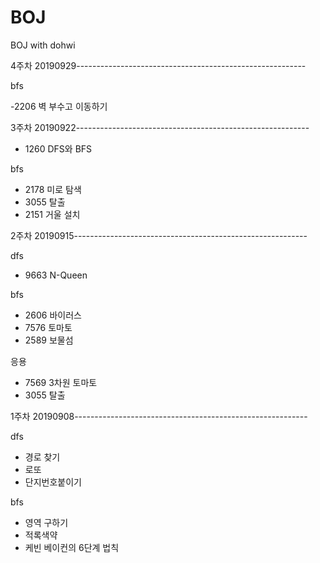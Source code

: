 # BOJ
BOJ with dohwi

4주차 20190929---------------------------------------------------------

bfs

-2206 벽 부수고 이동하기


3주차 20190922----------------------------------------------------------

- 1260	DFS와 BFS

bfs
- 2178	미로 탐색
- 3055  탈출
- 2151  거울 설치

2주차 20190915----------------------------------------------------------

dfs
- 9663 N-Queen

bfs
- 2606 바이러스
- 7576 토마토	
- 2589 보물섬

응용
- 7569 3차원 토마토
- 3055 탈출

1주차 20190908----------------------------------------------------------

dfs
-   경로 찾기
-   로또
-   단지번호붙이기

bfs
-   영역 구하기
-   적록색약
-   케빈 베이컨의 6단계 법칙
